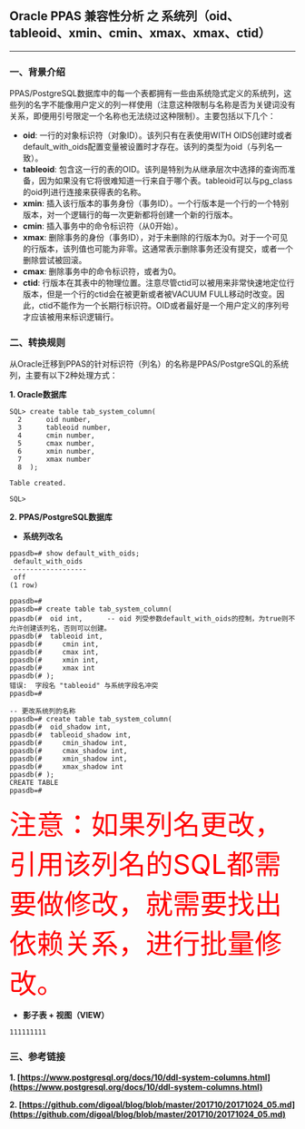 ## Oracle PPAS 兼容性分析 之 系统列（oid、tableoid、xmin、cmin、xmax、xmax、ctid）
---

### 一、背景介绍
PPAS/PostgreSQL数据库中的每一个表都拥有一些由系统隐式定义的系统列，这些列的名字不能像用户定义的列一样使用（注意这种限制与名称是否为关键词没有关系，即便用引号限定一个名称也无法绕过这种限制）。主要包括以下几个：

+ **oid**: 一行的对象标识符（对象ID）。该列只有在表使用WITH OIDS创建时或者default_with_oids配置变量被设置时才存在。该列的类型为oid（与列名一致）。
+ **tableoid**: 包含这一行的表的OID。该列是特别为从继承层次中选择的查询而准备，因为如果没有它将很难知道一行来自于哪个表。tableoid可以与pg_class的oid列进行连接来获得表的名称。
+ **xmin**: 插入该行版本的事务身份（事务ID）。一个行版本是一个行的一个特别版本，对一个逻辑行的每一次更新都将创建一个新的行版本。
+ **cmin**: 插入事务中的命令标识符（从0开始）。
+ **xmax**: 删除事务的身份（事务ID），对于未删除的行版本为0。对于一个可见的行版本，该列值也可能为非零。这通常表示删除事务还没有提交，或者一个删除尝试被回滚。
+ **cmax**: 删除事务中的命令标识符，或者为0。
+ **ctid**: 行版本在其表中的物理位置。注意尽管ctid可以被用来非常快速地定位行版本，但是一个行的ctid会在被更新或者被VACUUM FULL移动时改变。因此，ctid不能作为一个长期行标识符。OID或者最好是一个用户定义的序列号才应该被用来标识逻辑行。

### 二、转换规则
从Oracle迁移到PPAS的针对标识符（列名）的名称是PPAS/PostgreSQL的系统列，主要有以下2种处理方式：

**1. Oracle数据库**
```
SQL> create table tab_system_column(
  2      oid number,
  3      tableoid number,
  4      cmin number,
  5      cmax number,
  6      xmin number,
  7      xmax number
  8  );

Table created.

SQL> 
```


**2. PPAS/PostgreSQL数据库**
+ **系统列改名**
```
ppasdb=# show default_with_oids;
 default_with_oids 
-------------------
 off
(1 row)

ppasdb=# 
ppasdb=# create table tab_system_column(
ppasdb(#  oid int,      -- oid 列受参数default_with_oids的控制，为true则不允许创建该列名，否则可以创建。
ppasdb(#  tableoid int,
ppasdb(#     cmin int,
ppasdb(#     cmax int,
ppasdb(#     xmin int,
ppasdb(#     xmax int
ppasdb(# );
错误:  字段名 "tableoid" 与系统字段名冲突
ppasdb=# 

-- 更改系统列的名称
ppasdb=# create table tab_system_column(
ppasdb(#  oid_shadow int,      
ppasdb(#  tableoid_shadow int,
ppasdb(#     cmin_shadow int,
ppasdb(#     cmax_shadow int,
ppasdb(#     xmin_shadow int,
ppasdb(#     xmax_shadow int
ppasdb(# );
CREATE TABLE
ppasdb=# 
```
<font size=7 color=red >注意：如果列名更改，引用该列名的SQL都需要做修改，就需要找出依赖关系，进行批量修改。</font>

+ **影子表 + 视图（VIEW）**
```
111111111

```


### 三、参考链接
**1. [https://www.postgresql.org/docs/10/ddl-system-columns.html](https://www.postgresql.org/docs/10/ddl-system-columns.html)**

**2. [https://github.com/digoal/blog/blob/master/201710/20171024_05.md](https://github.com/digoal/blog/blob/master/201710/20171024_05.md)**
